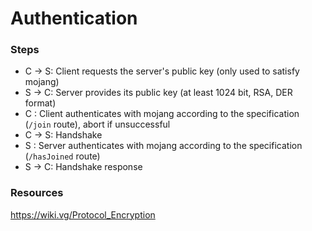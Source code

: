 # Authentication

### Steps

- C → S: Client requests the server's public key (only used to satisfy mojang)
- S → C: Server provides its public key (at least 1024 bit, RSA, DER format)
- C :    Client authenticates with mojang according to the specification (`/join` route), abort if unsuccessful
- C → S: Handshake
- S :    Server authenticates with mojang according to the specification (`/hasJoined` route)
- S → C: Handshake response

### Resources

https://wiki.vg/Protocol_Encryption

